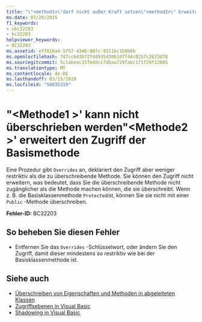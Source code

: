 ```yaml
---
title: "\"<method1>\"darf nicht außer Kraft setzen\"<method2>\" Erweitert den Zugriff der Basismethode"
ms.date: 07/20/2015
f1_keywords:
- vbc32203
- bc32203
helpviewer_keywords:
- BC32203
ms.assetid: ef7816a4-5f57-4346-80fc-9311bc150b6b
ms.openlocfilehash: 7d7cc643b72fdd935d30b1d7f44c0257c2633d78
ms.sourcegitcommit: 5c1abeec15fbddcc7dbaa729fabc1f1f29f12045
ms.translationtype: MT
ms.contentlocale: de-DE
ms.lasthandoff: 03/15/2019
ms.locfileid: "58035319"
---
```

# <a name="method1-cannot-override-method2-because-it-expands-the-access-of-the-base-method"></a>"\<Methode1 >' kann nicht überschrieben werden"\<Methode2 >' erweitert den Zugriff der Basismethode
Eine Prozedur gibt `Overrides` an, deklariert den Zugriff aber weniger restriktiv als die zu überschreibende Methode. Sie können den Zugriff nicht erweitern, was bedeutet, dass Sie die überschreibende Methode nicht zugänglicher als die Methode machen können, die sie überschreibt. Wenn z. B. die Basisklassenmethode `Protected`ist, können Sie sie nicht mit einer `Public` -Methode überschreiben.  
  
 **Fehler-ID:** BC32203  
  
## <a name="to-correct-this-error"></a>So beheben Sie diesen Fehler  
  
-   Entfernen Sie das `Overrides` -Schlüsselwort, oder ändern Sie den Zugriff, damit dieser mindestens so restriktiv wie bei der Basisklassenmethode ist.  
  
## <a name="see-also"></a>Siehe auch

- [Überschreiben von Eigenschaften und Methoden in abgeleiteten Klassen](~/docs/visual-basic/programming-guide/language-features/objects-and-classes/inheritance-basics.md#overriding-properties-and-methods-in-derived-classes)
- [Zugriffsebenen in Visual Basic](../../visual-basic/programming-guide/language-features/declared-elements/access-levels.md)
- [Shadowing in Visual Basic](../../visual-basic/programming-guide/language-features/declared-elements/shadowing.md)
